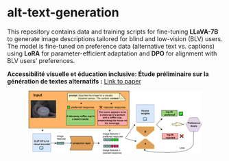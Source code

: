 # alt-text-generation
This repository contains data and training scripts for fine-tuning **LLaVA-7B** to generate image descriptions tailored for blind and low-vision (BLV) users. The model is fine-tuned on preference data (alternative text vs. captions) using **LoRA** for parameter-efficient adaptation and **DPO** for alignment with BLV users’ preferences.

**Accessibilité visuelle et éducation inclusive: Étude préliminaire sur la génération de textes alternatifs :**  [Link to paper](https://ia-edu.lis-lab.fr/doc/articles/IA-%C3%89DU_2025_paper_205.pdf)


<p align="center">
  <img src="architecture.png" alt="Training pipeline diagram" width="80%">
</p>

